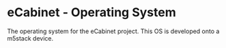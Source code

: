# eCabinet - Operating System
The operating system for the eCabinet project. This OS is developed onto a m5stack device.
